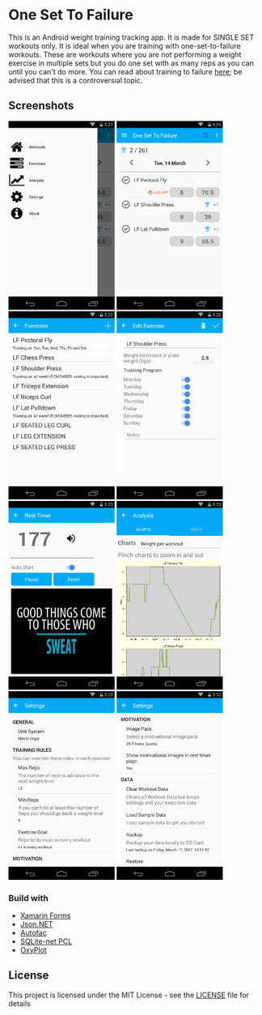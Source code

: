 # One Set To Failure

This is an Android weight training tracking app. It is made for SINGLE SET workouts only. It is ideal when you are training with one-set-to-failure workouts. These are workouts where you are not performing a weight exercise in multiple sets but you do one set with as many reps as you can until you can't do more. You can read about training to failure [here](https://en.wikipedia.org/wiki/Training_to_failure); be advised that this is a controversial topic.

## Screenshots
<img src="https://raw.githubusercontent.com/vasileiossam/One-Set-To-Failure/master/Screenshots/slide_menu.png" alt="Slide Menu" Width="210" /> <img src="https://raw.githubusercontent.com/vasileiossam/One-Set-To-Failure/master/Screenshots/workouts.png" alt="Workouts list" Width="210" /> <img src="https://raw.githubusercontent.com/vasileiossam/One-Set-To-Failure/master/Screenshots/exercises.png" alt="Exercises list" Width="210" /> <img src="https://raw.githubusercontent.com/vasileiossam/One-Set-To-Failure/master/Screenshots/exercise_detail.png" alt="Exercise details" Width="210" />
<img src="https://raw.githubusercontent.com/vasileiossam/One-Set-To-Failure/master/Screenshots/rest_timer.png" alt="Rest Timer" Width="210" /> <img src="https://raw.githubusercontent.com/vasileiossam/One-Set-To-Failure/master/Screenshots/analysis.png" alt="Analysis and statistics" Width="210" /> <img src="https://raw.githubusercontent.com/vasileiossam/One-Set-To-Failure/master/Screenshots/settings1.png" alt="Settings" Width="210" /> <img src="https://raw.githubusercontent.com/vasileiossam/One-Set-To-Failure/master/Screenshots/settings2.png" alt="Settings" Width="210" />

### Build with
* [Xamarin Forms](https://github.com/xamarin/Xamarin.Forms)
* [Json.NET](http://www.newtonsoft.com/json)
* [Autofac](https://autofac.org/)
* [SQLite-net PCL](https://www.nuget.org/packages/sqlite-net-pcl)
* [OxyPlot](http://www.oxyplot.org/)

## License
This project is licensed under the MIT License - see the [LICENSE](LICENSE.md) file for details